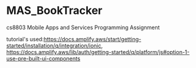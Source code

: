 # MAS_BookTracker
cs8803 Mobile Apps and Services Programming Assignment


tutorial's used:https://docs.amplify.aws/start/getting-started/installation/q/integration/ionic, https://docs.amplify.aws/lib/auth/getting-started/q/platform/js#option-1-use-pre-built-ui-components
  
